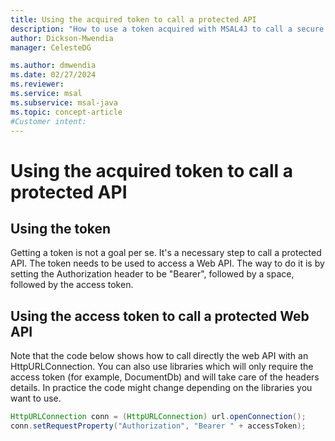 ```yaml
---
title: Using the acquired token to call a protected API
description: "How to use a token acquired with MSAL4J to call a secure API."
author: Dickson-Mwendia
manager: CelesteDG

ms.author: dmwendia
ms.date: 02/27/2024
ms.reviewer:
ms.service: msal
ms.subservice: msal-java
ms.topic: concept-article
#Customer intent: 
---
```



# Using the acquired token to call a protected API

## Using the token

Getting a token is not a goal per se. It's a necessary step to call a protected API. The token needs to be used to access a Web API. The way to do it is by setting the Authorization header to be "Bearer", followed by a space, followed by the access token.

## Using the access token to call a protected Web API

Note that the code below shows how to call directly the web API with an HttpURLConnection. You can also use libraries which will only require the access token (for example, DocumentDb) and will take care of the headers details. In practice the code might change depending on the libraries you want to use.

```java
HttpURLConnection conn = (HttpURLConnection) url.openConnection();
conn.setRequestProperty("Authorization", "Bearer " + accessToken);
 ```
